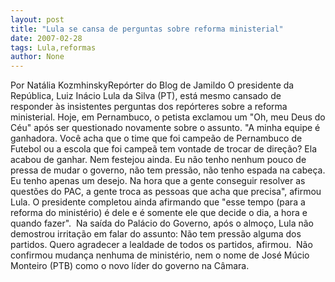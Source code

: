 ```yaml
---
layout: post
title: "Lula se cansa de perguntas sobre reforma ministerial"
date: 2007-02-28
tags: Lula,reformas
author: None
---
```

Por Natália KozmhinskyRepórter do Blog de Jamildo 
O presidente da República, Luiz Inácio Lula da Silva (PT), está mesmo cansado de responder às insistentes perguntas dos repórteres sobre a reforma ministerial. Hoje, em Pernambuco, o petista exclamou um \"Oh, meu Deus do Céu\" após ser questionado novamente sobre o assunto. 
\"A minha equipe é ganhadora. Você acha que o time que foi campeão de Pernambuco de Futebol ou a escola que foi campeã tem vontade de trocar de direção? Ela acabou de ganhar. Nem festejou ainda. Eu não tenho nenhum pouco de pressa de mudar o governo, não tem pressão, não tenho espada na cabeça. Eu tenho apenas um desejo. Na hora que a gente conseguir resolver as questões do PAC, a gente troca as pessoas que acha que precisa\", afirmou Lula. 
O presidente completou ainda afirmando que \"esse tempo (para a reforma do ministério) é&nbsp;dele e é somente&nbsp;ele que decide o dia, a hora e quando fazer\".&nbsp;
Na saída do&nbsp;Palácio do Governo, após o almoço, Lula não demostrou irritação em falar do assunto: Não tem pressão alguma dos partidos. Quero agradecer a lealdade de todos os partidos, afirmou.&nbsp;
Não confirmou mudança nenhuma de ministério, nem o nome de José Múcio Monteiro (PTB) como o novo líder do governo na Câmara.&nbsp; 